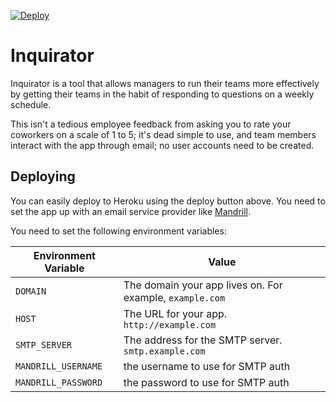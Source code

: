 [![Deploy](https://www.herokucdn.com/deploy/button.png)](https://heroku.com/deploy?template=https://github.com/aharpole/inquirator)

Inquirator
============

Inquirator is a tool that allows managers to run their teams more effectively by getting their teams in the habit of responding to questions on a weekly schedule.

This isn't a tedious employee feedback from asking you to rate your coworkers on a scale of 1 to 5; it's dead simple to use, and team members interact with the app through email; no user accounts need to be created. 

## Deploying

You can easily deploy to Heroku using the deploy button above. You need to set the app up with an email service provider like [Mandrill](http://mandrillapp.com).

You need to set the following environment variables:

Environment Variable | Value
---------------------| ------
`DOMAIN` | The domain your app lives on. For example, `example.com`
`HOST` | The URL for your app. `http://example.com`
`SMTP_SERVER` | The address for the SMTP server. `smtp.example.com`
`MANDRILL_USERNAME` | the username to use for SMTP auth
`MANDRILL_PASSWORD` | the password to use for SMTP auth
